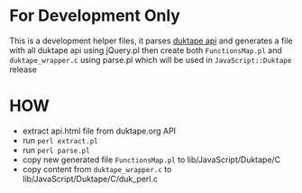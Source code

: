 # For Development Only

This is a development helper files, it parses [duktape api](http://duktape.org/api.htm) and generates a file with all duktape api using jQuery.pl then create both  ``FunctionsMap.pl`` and ``duktape_wrapper.c`` using parse.pl which will be used in ``JavaScript::Duktape`` release


# HOW

- extract api.html file from duktape.org API
- run ``perl extract.pl``
- run ``perl parse.pl``
- copy new generated file ``FunctionsMap.pl`` to lib/JavaScript/Duktape/C
- copy content from ``duktape_wrapper.c`` to lib/JavaScript/Duktape/C/duk_perl.c
